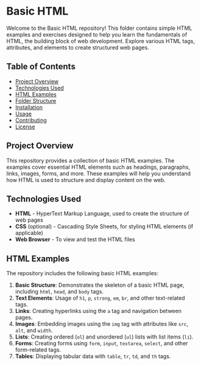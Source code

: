 # Basic HTML

Welcome to the Basic HTML repository! This folder contains simple HTML examples and exercises designed to help you learn the fundamentals of HTML, the building block of web development. Explore various HTML tags, attributes, and elements to create structured web pages.

## Table of Contents

- [Project Overview](#project-overview)
- [Technologies Used](#technologies-used)
- [HTML Examples](#html-examples)
- [Folder Structure](#folder-structure)
- [Installation](#installation)
- [Usage](#usage)
- [Contributing](#contributing)
- [License](#license)

## Project Overview

This repository provides a collection of basic HTML examples. The examples cover essential HTML elements such as headings, paragraphs, links, images, forms, and more. These examples will help you understand how HTML is used to structure and display content on the web.

## Technologies Used

- **HTML** - HyperText Markup Language, used to create the structure of web pages
- **CSS** (optional) - Cascading Style Sheets, for styling HTML elements (if applicable)
- **Web Browser** - To view and test the HTML files

## HTML Examples

The repository includes the following basic HTML examples:

1. **Basic Structure**: Demonstrates the skeleton of a basic HTML page, including `html`, `head`, and `body` tags.
2. **Text Elements**: Usage of `h1`, `p`, `strong`, `em`, `br`, and other text-related tags.
3. **Links**: Creating hyperlinks using the `a` tag and navigation between pages.
4. **Images**: Embedding images using the `img` tag with attributes like `src`, `alt`, and `width`.
5. **Lists**: Creating ordered (`ol`) and unordered (`ul`) lists with list items (`li`).
6. **Forms**: Creating forms using `form`, `input`, `textarea`, `select`, and other form-related tags.
7. **Tables**: Displaying tabular data with `table`, `tr`, `td`, and `th` tags.

